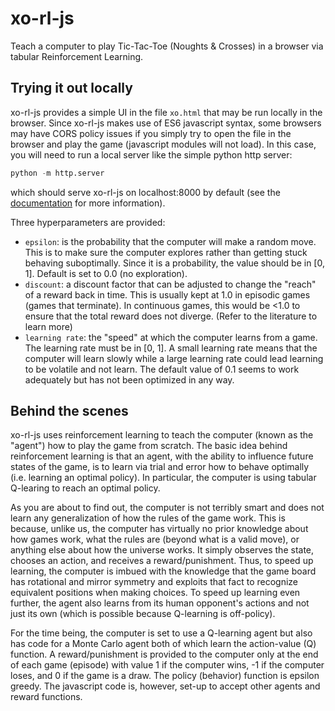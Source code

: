 # xo-rl-js
Teach a computer to play Tic-Tac-Toe (Noughts &amp; Crosses) in a browser via tabular Reinforcement Learning.

## Trying it out locally

xo-rl-js provides a simple UI in the file `xo.html` that may be run locally in the browser. Since xo-rl-js makes use of ES6 javascript syntax, some browsers may have CORS policy issues if you simply try to open the file in the browser and play the game (javascript modules will not load). In this case, you will need to run a local server like the simple python http server:
```python
python -m http.server
```
which should serve xo-rl-js on localhost:8000 by default (see the [documentation](https://docs.python.org/3/library/http.server.html) for more information).

Three hyperparameters are provided:
- `epsilon`: is the probability that the computer will make a random move. This is to make sure the computer explores rather than getting stuck behaving suboptimally. Since it is a probability, the value should be in [0, 1]. Default is set to 0.0 (no exploration).
- `discount`: a discount factor that can be adjusted to change the "reach" of a reward back in time. This is usually kept at 1.0 in episodic games (games that terminate). In continuous games, this would be <1.0 to ensure that the total reward does not diverge. (Refer to the literature to learn more)
- `learning rate`: the "speed" at which the computer learns from a game. The learning rate must be in [0, 1]. A small learning rate means that the computer will learn slowly while a large learning rate could lead learning to be volatile and not learn. The default value of 0.1 seems to work adequately but has not been optimized in any way.

## Behind the scenes

xo-rl-js uses reinforcement learning to teach the computer (known as the "agent") how to play the game from scratch. The basic idea behind reinforcement learning is that an agent, with the ability to influence future states of the game, is to learn via trial and error how to behave optimally (i.e. learning an optimal policy). In particular, the computer is using tabular Q-learing to reach an optimal policy. 

As you are about to find out, the computer is not terribly smart and does not learn any generalization of how the rules of the game work. This is because, unlike us, the computer has virtually no prior knowledge about how games work, what the rules are (beyond what is a valid move), or anything else about how the universe works. It simply observes the state, chooses an action, and receives a reward/punishment. Thus, to speed up learning, the computer is imbued with the knowledge that the game board has rotational and mirror symmetry and exploits that fact to recognize equivalent positions when making choices. To speed up learning even further, the agent also learns from its human opponent's actions and not just its own (which is possible because Q-learning is off-policy).

For the time being, the computer is set to use a Q-learning agent but also has code for a Monte Carlo agent both of which learn the action-value (Q) function. A reward/punishment is provided to the computer only at the end of each game (episode) with value 1 if the computer wins, -1 if the computer loses, and 0 if the game is a draw. The policy (behavior) function is epsilon greedy. The javascript code is, however, set-up to accept other agents and reward functions.
